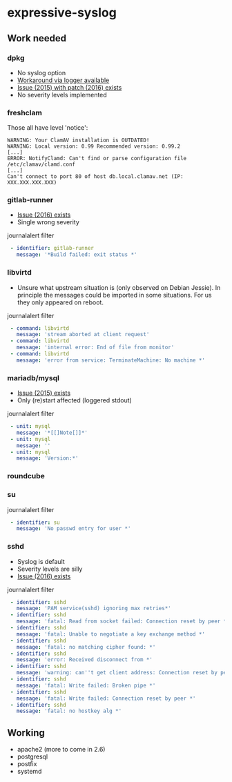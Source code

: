 # expressive-syslog

## Work needed

### dpkg

- No syslog option
- [Workaround via logger available](https://unix.stackexchange.com/questions/192877/logging-apt-dpkg-activity-to-syslog)
- [Issue (2015) with patch (2016) exists](https://bugs.debian.org/cgi-bin/bugreport.cgi?bug=781324)
- No severity levels implemented

### freshclam

Those all have level 'notice':

```
WARNING: Your ClamAV installation is OUTDATED!
WARNING: Local version: 0.99 Recommended version: 0.99.2
[...]
ERROR: NotifyClamd: Can't find or parse configuration file /etc/clamav/clamd.conf
[...]
Can't connect to port 80 of host db.local.clamav.net (IP: XXX.XXX.XXX.XXX)
```

### gitlab-runner

- [Issue (2016) exists](https://gitlab.com/gitlab-org/gitlab-ci-multi-runner/issues/1018)
- Single wrong severity

journalalert filter

```yaml
 - identifier: gitlab-runner
   message: '*Build failed: exit status *'
```

### libvirtd

- Unsure what upstream situation is (only observed on Debian Jessie). In principle the messages could be imported in some situations. For us they only appeared on reboot.

journalalert filter

```yaml
 - command: libvirtd
   message: 'stream aborted at client request'
 - command: libvirtd
   message: 'internal error: End of file from monitor'
 - command: libvirtd
   message: 'error from service: TerminateMachine: No machine *'
```

### mariadb/mysql

- [Issue (2015) exists](https://jira.mariadb.org/browse/MDEV-9054)
- Only (re)start affected (loggered stdout)

journalalert filter

```yaml
 - unit: mysql
   message: '*[[]Note[]]*'
 - unit: mysql
   message: ''
 - unit: mysql
   message: 'Version:*'
```

### roundcube


### su

journalalert filter

```yaml
 - identifier: su
   message: 'No passwd entry for user *'
```

### sshd

- Syslog is default
- Severity levels are silly
- [Issue (2016) exists](https://bugzilla.mindrot.org/show_bug.cgi?id=2585)

journalalert filter

```yaml
 - identifier: sshd
   message: 'PAM service(sshd) ignoring max retries*'
 - identifier: sshd
   message: 'fatal: Read from socket failed: Connection reset by peer *'
 - identifier: sshd
   message: 'fatal: Unable to negotiate a key exchange method *'
 - identifier: sshd
   message: 'fatal: no matching cipher found: *'
 - identifier: sshd
   message: 'error: Received disconnect from *'
 - identifier: sshd
   message: 'warning: can''t get client address: Connection reset by peer'
 - identifier: sshd
   message: 'fatal: Write failed: Broken pipe *'
 - identifier: sshd
   message: 'fatal: Write failed: Connection reset by peer *'
 - identifier: sshd
   message: 'fatal: no hostkey alg *'
```

## Working

- apache2 (more to come in 2.6)
- postgresql
- postfix
- systemd
